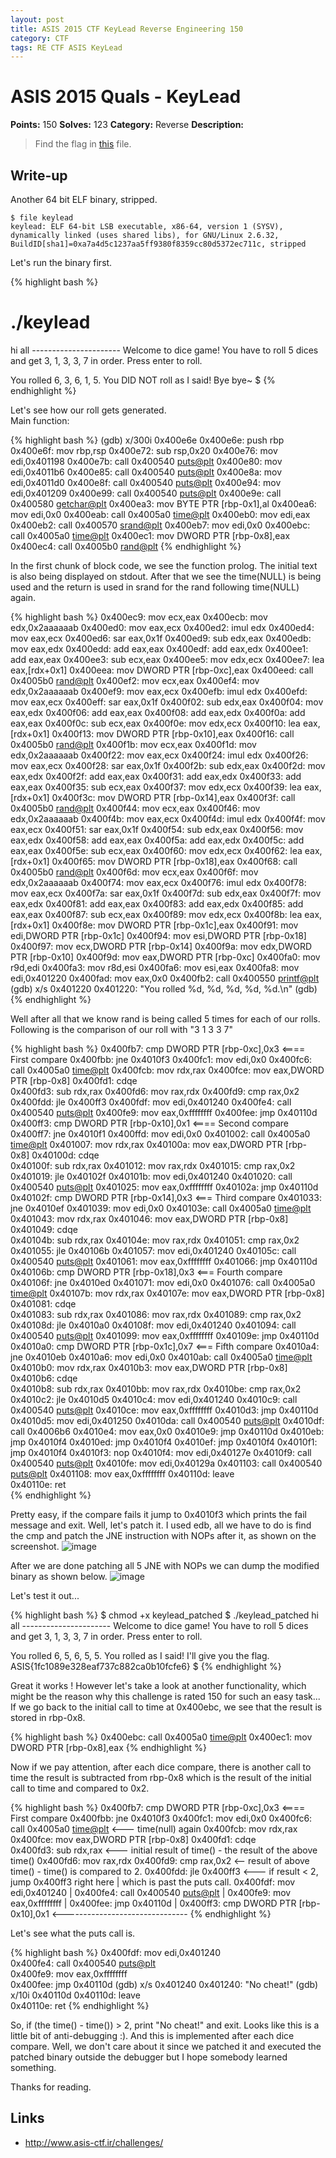 ```yaml
---
layout: post
title: ASIS 2015 CTF KeyLead Reverse Engineering 150
category: CTF
tags: RE CTF ASIS KeyLead
---
```


# ASIS 2015 Quals - KeyLead
**Points:** 150
**Solves:** 123
**Category:** Reverse
**Description:**

> Find the flag in [this]({{site.url}}/assets/keylead_068128f7cacc63375c9cbab8114e15da) file.

## Write-up

Another 64 bit ELF binary, stripped.

	$ file keylead
	keylead: ELF 64-bit LSB executable, x86-64, version 1 (SYSV), dynamically linked (uses shared libs), for GNU/Linux 2.6.32, BuildID[sha1]=0xa7a4d5c1237aa5ff9380f8359cc80d5372ec711c, stripped

Let's run the binary first.

{% highlight bash %}
# ./keylead 
hi all ----------------------
Welcome to dice game!
You have to roll 5 dices and get 3, 1, 3, 3, 7 in order.
Press enter to roll.

You rolled 6, 3, 6, 1, 5.
You DID NOT roll as I said!
Bye bye~
$
{% endhighlight %}

Let's see how our roll gets generated.  
Main function:

{% highlight bash %}
(gdb) x/300i 0x400e6e
   0x400e6e:	push   rbp
   0x400e6f:	mov    rbp,rsp
   0x400e72:	sub    rsp,0x20
   0x400e76:	mov    edi,0x401198
   0x400e7b:	call   0x400540 <puts@plt>
   0x400e80:	mov    edi,0x4011b6
   0x400e85:	call   0x400540 <puts@plt>
   0x400e8a:	mov    edi,0x4011d0
   0x400e8f:	call   0x400540 <puts@plt>
   0x400e94:	mov    edi,0x401209
   0x400e99:	call   0x400540 <puts@plt>
   0x400e9e:	call   0x400580 <getchar@plt>
   0x400ea3:	mov    BYTE PTR [rbp-0x1],al
   0x400ea6:	mov    edi,0x0
   0x400eab:	call   0x4005a0 <time@plt>
   0x400eb0:	mov    edi,eax
   0x400eb2:	call   0x400570 <srand@plt>
   0x400eb7:	mov    edi,0x0
   0x400ebc:	call   0x4005a0 <time@plt>
   0x400ec1:	mov    DWORD PTR [rbp-0x8],eax
   0x400ec4:	call   0x4005b0 <rand@plt>
{% endhighlight %}

In the first chunk of block code, we see the function prolog. The initial text is also being displayed on stdout.
After that we see the time(NULL) is being used and the return is used in srand for the rand following time(NULL) again.

{% highlight bash %}
   0x400ec9:	mov    ecx,eax
   0x400ecb:	mov    edx,0x2aaaaaab
   0x400ed0:	mov    eax,ecx
   0x400ed2:	imul   edx
   0x400ed4:	mov    eax,ecx
   0x400ed6:	sar    eax,0x1f
   0x400ed9:	sub    edx,eax
   0x400edb:	mov    eax,edx
   0x400edd:	add    eax,eax
   0x400edf:	add    eax,edx
   0x400ee1:	add    eax,eax
   0x400ee3:	sub    ecx,eax
   0x400ee5:	mov    edx,ecx
   0x400ee7:	lea    eax,[rdx+0x1]
   0x400eea:	mov    DWORD PTR [rbp-0xc],eax
   0x400eed:	call   0x4005b0 <rand@plt>
   0x400ef2:	mov    ecx,eax
   0x400ef4:	mov    edx,0x2aaaaaab
   0x400ef9:	mov    eax,ecx
   0x400efb:	imul   edx
   0x400efd:	mov    eax,ecx
   0x400eff:	sar    eax,0x1f
   0x400f02:	sub    edx,eax
   0x400f04:	mov    eax,edx
   0x400f06:	add    eax,eax
   0x400f08:	add    eax,edx
   0x400f0a:	add    eax,eax
   0x400f0c:	sub    ecx,eax
   0x400f0e:	mov    edx,ecx
   0x400f10:	lea    eax,[rdx+0x1]
   0x400f13:	mov    DWORD PTR [rbp-0x10],eax
   0x400f16:	call   0x4005b0 <rand@plt>
   0x400f1b:	mov    ecx,eax
   0x400f1d:	mov    edx,0x2aaaaaab
   0x400f22:	mov    eax,ecx
   0x400f24:	imul   edx
   0x400f26:	mov    eax,ecx
   0x400f28:	sar    eax,0x1f
   0x400f2b:	sub    edx,eax
   0x400f2d:	mov    eax,edx
   0x400f2f:	add    eax,eax
   0x400f31:	add    eax,edx
   0x400f33:	add    eax,eax
   0x400f35:	sub    ecx,eax
   0x400f37:	mov    edx,ecx
   0x400f39:	lea    eax,[rdx+0x1]
   0x400f3c:	mov    DWORD PTR [rbp-0x14],eax
   0x400f3f:	call   0x4005b0 <rand@plt>
   0x400f44:	mov    ecx,eax
   0x400f46:	mov    edx,0x2aaaaaab
   0x400f4b:	mov    eax,ecx
   0x400f4d:	imul   edx
   0x400f4f:	mov    eax,ecx
   0x400f51:	sar    eax,0x1f
   0x400f54:	sub    edx,eax
   0x400f56:	mov    eax,edx
   0x400f58:	add    eax,eax
   0x400f5a:	add    eax,edx
   0x400f5c:	add    eax,eax
   0x400f5e:	sub    ecx,eax
   0x400f60:	mov    edx,ecx
   0x400f62:	lea    eax,[rdx+0x1]
   0x400f65:	mov    DWORD PTR [rbp-0x18],eax
   0x400f68:	call   0x4005b0 <rand@plt>
   0x400f6d:	mov    ecx,eax
   0x400f6f:	mov    edx,0x2aaaaaab
   0x400f74:	mov    eax,ecx
   0x400f76:	imul   edx
   0x400f78:	mov    eax,ecx
   0x400f7a:	sar    eax,0x1f
   0x400f7d:	sub    edx,eax
   0x400f7f:	mov    eax,edx
   0x400f81:	add    eax,eax
   0x400f83:	add    eax,edx
   0x400f85:	add    eax,eax
   0x400f87:	sub    ecx,eax
   0x400f89:	mov    edx,ecx
   0x400f8b:	lea    eax,[rdx+0x1]
   0x400f8e:	mov    DWORD PTR [rbp-0x1c],eax
   0x400f91:	mov    edi,DWORD PTR [rbp-0x1c]
   0x400f94:	mov    esi,DWORD PTR [rbp-0x18]
   0x400f97:	mov    ecx,DWORD PTR [rbp-0x14]
   0x400f9a:	mov    edx,DWORD PTR [rbp-0x10]
   0x400f9d:	mov    eax,DWORD PTR [rbp-0xc]
   0x400fa0:	mov    r9d,edi
   0x400fa3:	mov    r8d,esi
   0x400fa6:	mov    esi,eax
   0x400fa8:	mov    edi,0x401220
   0x400fad:	mov    eax,0x0
   0x400fb2:	call   0x400550 <printf@plt>
(gdb) x/s 0x401220
0x401220:	 "You rolled %d, %d, %d, %d, %d.\n"
(gdb) 
{% endhighlight %}

Well after all that we know rand is being called 5 times for each of our rolls.
Following is the comparison of our roll with "3 1 3 3 7"

{% highlight bash %}
   0x400fb7:	cmp    DWORD PTR [rbp-0xc],0x3     <==== First compare
   0x400fbb:	jne    0x4010f3
   0x400fc1:	mov    edi,0x0
   0x400fc6:	call   0x4005a0 <time@plt>
   0x400fcb:	mov    rdx,rax
   0x400fce:	mov    eax,DWORD PTR [rbp-0x8]
   0x400fd1:	cdqe   
   0x400fd3:	sub    rdx,rax
   0x400fd6:	mov    rax,rdx
   0x400fd9:	cmp    rax,0x2
   0x400fdd:	jle    0x400ff3
   0x400fdf:	mov    edi,0x401240
   0x400fe4:	call   0x400540 <puts@plt>
   0x400fe9:	mov    eax,0xffffffff
   0x400fee:	jmp    0x40110d
   0x400ff3:	cmp    DWORD PTR [rbp-0x10],0x1  <==== Second compare
   0x400ff7:	jne    0x4010f1
   0x400ffd:	mov    edi,0x0
   0x401002:	call   0x4005a0 <time@plt>
   0x401007:	mov    rdx,rax
   0x40100a:	mov    eax,DWORD PTR [rbp-0x8]
   0x40100d:	cdqe   
   0x40100f:	sub    rdx,rax
   0x401012:	mov    rax,rdx
   0x401015:	cmp    rax,0x2
   0x401019:	jle    0x40102f
   0x40101b:	mov    edi,0x401240
   0x401020:	call   0x400540 <puts@plt>
   0x401025:	mov    eax,0xffffffff
   0x40102a:	jmp    0x40110d
   0x40102f:	cmp    DWORD PTR [rbp-0x14],0x3   <=== Third compare
   0x401033:	jne    0x4010ef
   0x401039:	mov    edi,0x0
   0x40103e:	call   0x4005a0 <time@plt>
   0x401043:	mov    rdx,rax
   0x401046:	mov    eax,DWORD PTR [rbp-0x8]
   0x401049:	cdqe   
   0x40104b:	sub    rdx,rax
   0x40104e:	mov    rax,rdx
   0x401051:	cmp    rax,0x2
   0x401055:	jle    0x40106b
   0x401057:	mov    edi,0x401240
   0x40105c:	call   0x400540 <puts@plt>
   0x401061:	mov    eax,0xffffffff
   0x401066:	jmp    0x40110d
   0x40106b:	cmp    DWORD PTR [rbp-0x18],0x3   <=== Fourth compare
   0x40106f:	jne    0x4010ed
   0x401071:	mov    edi,0x0
   0x401076:	call   0x4005a0 <time@plt>
   0x40107b:	mov    rdx,rax
   0x40107e:	mov    eax,DWORD PTR [rbp-0x8]
   0x401081:	cdqe   
   0x401083:	sub    rdx,rax
   0x401086:	mov    rax,rdx
   0x401089:	cmp    rax,0x2
   0x40108d:	jle    0x4010a0
   0x40108f:	mov    edi,0x401240
   0x401094:	call   0x400540 <puts@plt>
   0x401099:	mov    eax,0xffffffff
   0x40109e:	jmp    0x40110d
   0x4010a0:	cmp    DWORD PTR [rbp-0x1c],0x7   <=== Fifth compare
   0x4010a4:	jne    0x4010eb
   0x4010a6:	mov    edi,0x0
   0x4010ab:	call   0x4005a0 <time@plt>
   0x4010b0:	mov    rdx,rax
   0x4010b3:	mov    eax,DWORD PTR [rbp-0x8]
   0x4010b6:	cdqe   
   0x4010b8:	sub    rdx,rax
   0x4010bb:	mov    rax,rdx
   0x4010be:	cmp    rax,0x2
   0x4010c2:	jle    0x4010d5
   0x4010c4:	mov    edi,0x401240
   0x4010c9:	call   0x400540 <puts@plt>
   0x4010ce:	mov    eax,0xffffffff
   0x4010d3:	jmp    0x40110d
   0x4010d5:	mov    edi,0x401250
   0x4010da:	call   0x400540 <puts@plt>
   0x4010df:	call   0x4006b6
   0x4010e4:	mov    eax,0x0
   0x4010e9:	jmp    0x40110d
   0x4010eb:	jmp    0x4010f4
   0x4010ed:	jmp    0x4010f4
   0x4010ef:	jmp    0x4010f4
   0x4010f1:	jmp    0x4010f4
   0x4010f3:	nop
   0x4010f4:	mov    edi,0x40127e
   0x4010f9:	call   0x400540 <puts@plt>
   0x4010fe:	mov    edi,0x40129a
   0x401103:	call   0x400540 <puts@plt>
   0x401108:	mov    eax,0xffffffff
   0x40110d:	leave  
   0x40110e:	ret       
{% endhighlight %}

Pretty easy, if the compare fails it jump to 0x4010f3 which prints the fail message and exit.
Well, let's patch it. I used edb, all we have to do is find the cmp and patch the JNE instruction with NOPs after it, as shown on the screenshot.
![image]({{site.url}}/assets/ScreenShot20150512613.png)

After we are done patching all 5 JNE with NOPs we can dump the modified binary as shown below.
![image]({{site.url}}/assets/ScreenShot20150512616.png)

Let's test it out...

{% highlight bash %}
$ chmod +x keylead_patched
$ ./keylead_patched
hi all ----------------------
Welcome to dice game!
You have to roll 5 dices and get 3, 1, 3, 3, 7 in order.
Press enter to roll.

You rolled 6, 5, 6, 5, 5.
You rolled as I said! I'll give you the flag.
ASIS{1fc1089e328eaf737c882ca0b10fcfe6}
$
{% endhighlight %}

Great it works ! However let's take a look at another functionality, which might be the reason why this challenge is rated 150 for such an easy task...
If we go back to the initial call to time at 0x400ebc, we see that the result is stored in rbp-0x8.

{% highlight bash %}
   0x400ebc:	call   0x4005a0 <time@plt>
   0x400ec1:	mov    DWORD PTR [rbp-0x8],eax
{% endhighlight %}

Now if we pay attention, after each dice compare, there is another call to time the result is subtracted from rbp-0x8 which is the result of the initial call to time and compared to 0x2.

{% highlight bash %}
   0x400fb7:	cmp    DWORD PTR [rbp-0xc],0x3     <==== First compare
   0x400fbb:	jne    0x4010f3
   0x400fc1:	mov    edi,0x0
   0x400fc6:	call   0x4005a0 <time@plt>   <--- time(null) again
   0x400fcb:	mov    rdx,rax
   0x400fce:	mov    eax,DWORD PTR [rbp-0x8]
   0x400fd1:	cdqe   
   0x400fd3:	sub    rdx,rax   <--- initial result of time() - the result of the above time()
   0x400fd6:	mov    rax,rdx
   0x400fd9:	cmp    rax,0x2  <-- result of above time() - time() is compared to 2.
   0x400fdd:	jle    0x400ff3   <--- if result < 2, jump 0x400ff3 right here | which is past the puts call.
   0x400fdf:	mov    edi,0x401240                                            |
   0x400fe4:	call   0x400540 <puts@plt>                                     |
   0x400fe9:	mov    eax,0xffffffff                                          |
   0x400fee:	jmp    0x40110d                                                |
   0x400ff3:	cmp    DWORD PTR [rbp-0x10],0x1 <-------------------------------
{% endhighlight %}

Let's see what the puts call is.

{% highlight bash %}
   0x400fdf:	mov    edi,0x401240         
   0x400fe4:	call   0x400540 <puts@plt>  
   0x400fe9:	mov    eax,0xffffffff          
   0x400fee:	jmp    0x40110d
(gdb) x/s 0x401240
0x401240:	 "No cheat!"
(gdb) x/10i 0x40110d
   0x40110d:	leave  
   0x40110e:	ret
{% endhighlight %}

So, if (the time() - time()) > 2, print "No cheat!" and exit. Looks like this is a little bit of anti-debugging :).
And this is implemented after each dice compare. Well, we don't care about it since we patched it and executed the patched binary outside the debugger
but I hope somebody learned something.

Thanks for reading.

## Links

* <http://www.asis-ctf.ir/challenges/>

